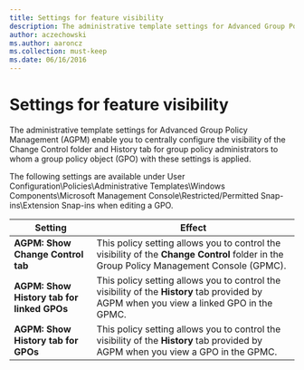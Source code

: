 ```yaml
---
title: Settings for feature visibility
description: The administrative template settings for Advanced Group Policy Management (AGPM) enable you to centrally configure the visibility of the Change Control folder and History tab for group policy administrators to whom a group policy object (GPO) with these settings is applied.
author: aczechowski
ms.author: aaroncz
ms.collection: must-keep
ms.date: 06/16/2016
---
```


# Settings for feature visibility

The administrative template settings for Advanced Group Policy Management (AGPM) enable you to centrally configure the visibility of the Change Control folder and History tab for group policy administrators to whom a group policy object (GPO) with these settings is applied.

The following settings are available under User Configuration\\Policies\\Administrative Templates\\Windows Components\\Microsoft Management Console\\Restricted/Permitted Snap-ins\\Extension Snap-ins when editing a GPO.

| Setting | Effect |
|--|--|
| **AGPM: Show Change Control tab** | This policy setting allows you to control the visibility of the **Change Control** folder in the Group Policy Management Console (GPMC). |
| **AGPM: Show History tab for linked GPOs** | This policy setting allows you to control the visibility of the **History** tab provided by AGPM when you view a linked GPO in the GPMC. |
| **AGPM: Show History tab for GPOs** | This policy setting allows you to control the visibility of the **History** tab provided by AGPM when you view a GPO in the GPMC. |
